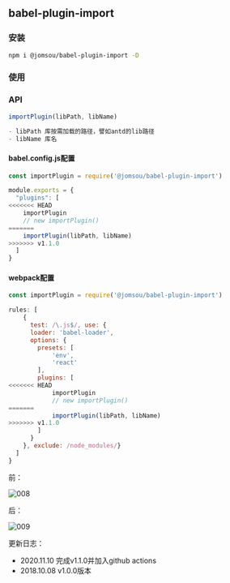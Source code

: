 ## babel-plugin-import

### 安装
```bash
npm i @jomsou/babel-plugin-import -D
```

### 使用

### API
```js
importPlugin(libPath, libName)

- libPath 库按需加载的路径，譬如antd的lib路径
- libName 库名
```

<!-- #### .babelrc配置
```js

module.exports = {
  "plugins": [
    "@jomsou/import"
  ]
}
``` -->
#### babel.config.js配置
```js
const importPlugin = require('@jomsou/babel-plugin-import')

module.exports = {
  "plugins": [
<<<<<<< HEAD
    importPlugin
    // new importPlugin()
=======
    importPlugin(libPath, libName)
>>>>>>> v1.1.0
  ]
}
```

#### webpack配置
```js
const importPlugin = require('@jomsou/babel-plugin-import')

rules: [
    {
      test: /\.js$/, use: {
      loader: 'babel-loader',
      options: {
        presets: [
            'env',
            'react'
        ],
        plugins: [
<<<<<<< HEAD
            importPlugin
            // new importPlugin()
=======
            importPlugin(libPath, libName)
>>>>>>> v1.1.0
        ]
      }
    }, exclude: /node_modules/}
  ]
}
```

前：

![008](https://user-images.githubusercontent.com/38183707/43043709-bdfa41b8-8dcb-11e8-9fde-f361f6d55eae.PNG)


后：

![009](https://user-images.githubusercontent.com/38183707/43043712-c560e8f8-8dcb-11e8-9d66-0d94238c23dc.PNG)

更新日志：

- 2020.11.10 完成v1.1.0并加入github actions
- 2018.10.08 v1.0.0版本